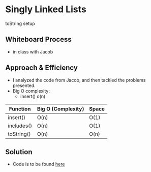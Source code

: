 # Singly Linked Lists

toString setup

## Whiteboard Process
- in class with Jacob 

## Approach & Efficiency
<!-- What approach did you take? Why? What is the Big O space/time for this approach? -->
- I analyzed the code from Jacob, and then tackled the problems presented.
- Big O complexity:
  - insert()  o(n)


| Function | Big O (Complexity) | Space |
| -------- | ------------------ | ----- |
| insert() | O(n) | O(1) |
| includes() | O(n) | O(1) |
| toString() | O(n) | O(n) |

## Solution
- Code is to be found [here](./LinkedList.js)